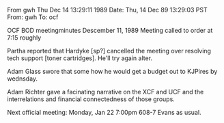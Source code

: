 From gwh  Thu Dec 14 13:29:11 1989
Date: Thu, 14 Dec 89 13:29:03 PST
From: gwh
To: ocf

OCF BOD meetingminutes Descember 11, 1989
Meeting called to order at 7:15 roughly

Partha reported that Hardyke [sp?] cancelled the meeting over resolving
tech support [toner cartridges].  He'll try again alter.

Adam Glass swore that some how he would get a budget out to KJPires by
wednsday.

Adam Richter gave a facinating narrative on the XCF and UCF and the
interrelations and financial connectedness of those groups.

Next official meeting: Monday, Jan 22 7:00pm 608-7 Evans as usual.
